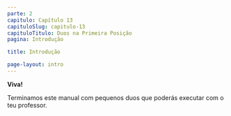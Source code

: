 ```yaml
---
parte: 2
capitulo: Capítulo 13
capituloSlug: capitulo-13
capituloTitulo: Duos na Primeira Posição
pagina: Introdução

title: Introdução

page-layout: intro
---
```


**Viva!**

Terminamos este manual com pequenos duos que poderás executar com o teu professor.